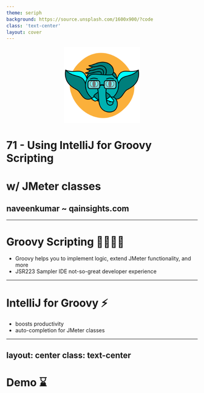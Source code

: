 ```yaml
---
theme: seriph
background: https://source.unsplash.com/1600x900/?code
class: 'text-center'
layout: cover
---
```

<center>
<img src="/assets/qainsights_logo.png" width=200 height=200 />
</center>

# 71 - Using IntelliJ for Groovy Scripting
# w/ JMeter classes
## naveenkumar ~ qainsights.com

---

# Groovy Scripting 👩‍💻👨‍💻

- Groovy helps you to implement logic, extend JMeter functionality, and more
- JSR223 Sampler IDE not-so-great developer experience

---

# IntelliJ for Groovy ⚡

- boosts productivity
- auto-completion for JMeter classes

---
layout: center
class: text-center
---

# Demo ⌛
